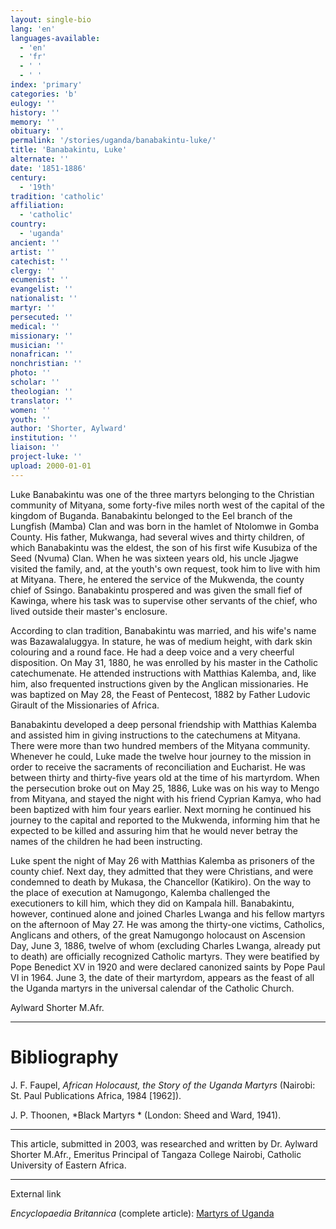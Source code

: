 ```yaml
---
layout: single-bio
lang: 'en'
languages-available:
  - 'en'
  - 'fr'
  - ' '
  - ' '
index: 'primary'
categories: 'b'
eulogy: ''
history: ''
memory: ''
obituary: ''
permalink: '/stories/uganda/banabakintu-luke/'
title: 'Banabakintu, Luke'
alternate: ''
date: '1851-1886'
century:
  - '19th'
tradition: 'catholic'
affiliation:
  - 'catholic'
country:
  - 'uganda'
ancient: ''
artist: ''
catechist: ''
clergy: ''
ecumenist: ''
evangelist: ''
nationalist: ''
martyr: ''
persecuted: ''
medical: ''
missionary: ''
musician: ''
nonafrican: ''
nonchristian: ''
photo: ''
scholar: ''
theologian: ''
translator: ''
women: ''
youth: ''
author: 'Shorter, Aylward'
institution: ''
liaison: ''
project-luke: ''
upload: 2000-01-01
---
```



Luke Banabakintu was one of the three martyrs belonging to the Christian community of Mityana, some forty-five miles north west of  the capital of the kingdom of Buganda. Banabakintu belonged to the Eel branch of the Lungfish (Mamba) Clan and was born in the hamlet of Ntolomwe in Gomba County. His father, Mukwanga, had several wives and thirty children, of which Banabakintu was the eldest, the son of his first wife Kusubiza of the Seed (Nvuma) Clan. When he was sixteen years old, his uncle Jjagwe visited the family, and, at the youth's own request, took him to live with him at Mityana. There, he entered the service of  the Mukwenda, the county chief of Ssingo. Banabakintu prospered and was given the small fief of  Kawinga, where his task was to supervise other servants of the chief, who lived outside their master's enclosure.

According to clan tradition, Banabakintu was married, and his wife's name was Bazawalaluggya. In stature, he was of medium height, with dark skin colouring and a round face. He had a deep voice and a very cheerful disposition. On May 31, 1880, he was enrolled by his master in the Catholic catechumenate. He attended instructions with Matthias Kalemba, and, like him, also frequented instructions given by the Anglican missionaries. He was baptized on May 28, the Feast of Pentecost, 1882 by Father Ludovic Girault of the Missionaries of Africa.

Banabakintu developed a deep personal friendship with Matthias Kalemba and assisted him in giving instructions to the catechumens at Mityana. There were more than two hundred members of the Mityana community. Whenever he could, Luke made the twelve hour journey to the mission in order to receive the sacraments of  reconciliation and Eucharist. He was between thirty and thirty-five years old at the time of  his martyrdom. When the persecution broke out on May 25, 1886, Luke was on his way to Mengo from Mityana, and stayed the night with his friend Cyprian Kamya, who had been baptized with him four years earlier. Next morning he continued his journey to the capital and reported to the Mukwenda, informing him that he expected to be killed and assuring him that he would never betray the names of the children he had been instructing.

Luke spent the night of May 26 with Matthias Kalemba as prisoners of  the county chief. Next day, they admitted that they were Christians, and were condemned to death by Mukasa, the Chancellor (Katikiro). On the way to the place of execution at Namugongo, Kalemba challenged the executioners to kill him, which they did on Kampala hill. Banabakintu, however, continued alone and joined Charles Lwanga and his fellow martyrs on the afternoon of  May 27. He was among the thirty-one victims, Catholics, Anglicans and others, of the great Namugongo holocaust on Ascension Day, June 3, 1886, twelve of whom (excluding  Charles Lwanga, already put to death) are officially recognized Catholic martyrs. They were beatified by Pope Benedict XV in 1920 and were declared canonized saints by Pope Paul VI  in 1964. June 3, the date of their martyrdom, appears as the feast of all the Uganda martyrs in the universal calendar of the Catholic Church.

Aylward Shorter M.Afr.

---

# Bibliography

J. F. Faupel, *African Holocaust, the Story of the Uganda Martyrs* (Nairobi: St. Paul Publications Africa, 1984 [1962]).

J. P. Thoonen,  *Black Martyrs * (London: Sheed and Ward, 1941).

---

This article, submitted in 2003, was researched and written by Dr. Aylward Shorter M.Afr., Emeritus Principal of Tangaza College Nairobi, Catholic University of Eastern Africa.

---

External link

*Encyclopaedia Britannica*  (complete article): [ Martyrs of Uganda](http://www.britannica.com/eb/article-9074103/Martyrs-of-Uganda)